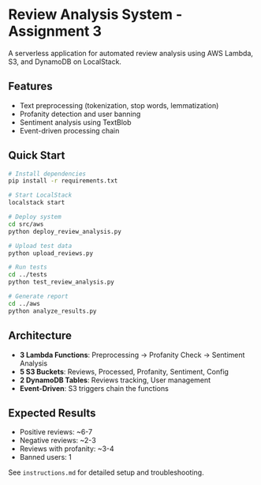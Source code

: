 # Review Analysis System - Assignment 3

A serverless application for automated review analysis using AWS Lambda, S3, and DynamoDB on LocalStack.

## Features
- Text preprocessing (tokenization, stop words, lemmatization)
- Profanity detection and user banning
- Sentiment analysis using TextBlob
- Event-driven processing chain

## Quick Start

```bash
# Install dependencies
pip install -r requirements.txt

# Start LocalStack
localstack start

# Deploy system
cd src/aws
python deploy_review_analysis.py

# Upload test data
python upload_reviews.py

# Run tests
cd ../tests
python test_review_analysis.py

# Generate report
cd ../aws
python analyze_results.py
```

## Architecture
- **3 Lambda Functions**: Preprocessing → Profanity Check → Sentiment Analysis
- **5 S3 Buckets**: Reviews, Processed, Profanity, Sentiment, Config
- **2 DynamoDB Tables**: Reviews tracking, User management
- **Event-Driven**: S3 triggers chain the functions

## Expected Results
- Positive reviews: ~6-7
- Negative reviews: ~2-3  
- Reviews with profanity: ~3-4
- Banned users: 1

See `instructions.md` for detailed setup and troubleshooting. 